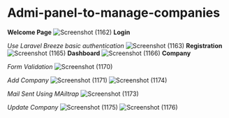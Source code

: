 # Admi-panel-to-manage-companies
**Welcome Page**
![Screenshot (1162)](https://github.com/medini9764/Admi-panel-to-manage-companies/assets/61826590/5d17af80-8b04-46d0-94fb-3d694b36c2d8)
**Login**

_Use Laravel Breeze basic authentication_
![Screenshot (1163)](https://github.com/medini9764/Admi-panel-to-manage-companies/assets/61826590/0407ed33-c978-487c-a25f-fcd3b9e4a694)
**Registration**
![Screenshot (1165)](https://github.com/medini9764/Admi-panel-to-manage-companies/assets/61826590/83a09fae-df21-4b56-b618-3d650ec1c0a7)
**Dashboard**
![Screenshot (1166)](https://github.com/medini9764/Admi-panel-to-manage-companies/assets/61826590/a3e4dbf1-d666-4d80-b6a5-2eea81fe60f4)
**Company**

_Form Validation_
![Screenshot (1170)](https://github.com/medini9764/Admi-panel-to-manage-companies/assets/61826590/e9b94e70-5fcd-4396-a38f-9d8351d84d69)

_Add Company_
![Screenshot (1171)](https://github.com/medini9764/Admi-panel-to-manage-companies/assets/61826590/0e4146a5-e279-49d4-a47f-7c746239fe25)
![Screenshot (1174)](https://github.com/medini9764/Admi-panel-to-manage-companies/assets/61826590/133ebc5c-6388-4d5a-8c3a-5d0f0a58803a)

_Mail Sent Using MAiltrap_
![Screenshot (1173)](https://github.com/medini9764/Admi-panel-to-manage-companies/assets/61826590/b81d9770-65dc-4150-b01b-328d2ffa043d)

_Update Company_
![Screenshot (1175)](https://github.com/medini9764/Admi-panel-to-manage-companies/assets/61826590/95028db4-f711-44e9-b28e-e7c1f9a29d05)
![Screenshot (1176)](https://github.com/medini9764/Admi-panel-to-manage-companies/assets/61826590/023d630c-9cdc-4fa9-bada-39c54306a142)






